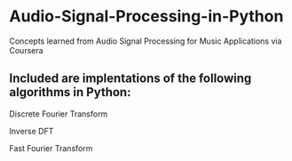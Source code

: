 # Audio-Signal-Processing-in-Python
Concepts learned from Audio Signal Processing for Music Applications via Coursera


## Included are implentations of the following algorithms in Python:
Discrete Fourier Transform

Inverse DFT

Fast Fourier Transform
